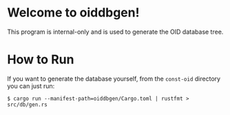 # Welcome to oiddbgen!

This program is internal-only and is used to generate the OID database tree.

# How to Run

If you want to generate the database yourself, from the `const-oid` directory you can just run:

```
$ cargo run --manifest-path=oiddbgen/Cargo.toml | rustfmt > src/db/gen.rs
```
